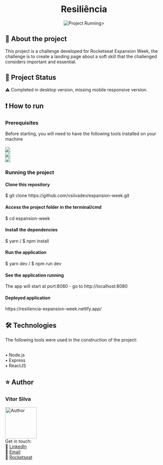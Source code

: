 <h1 align="center"><a name="title"></a>Resiliência </h1>

<div align="center">
<img src="https://github.com/vsilvadev/expansion-week/blob/main/github/resili.gif" alt="Project Running" <a name="app"></a>>
</div>

<h2>📝  About the project<a name="project_status"></a></h2>
This project is a challenge developed for Rocketseat Expansion Week, the challenge is to create a landing page about a soft skill that the challenged considers important and essential.

<h2>🚀 Project Status<a name="project_status"></a></h2>
⚠️ Completed in desktop version, missing mobile responsive version.

<h2>❗ How to run<a name="how-to"></a></h2>
<h3>Prerequisites</h3>
Before starting, you will need to have the following tools installed on your machine<br><br>
<a href="https://git-scm.com">
<img src="https://img.shields.io/static/v1?label=Install&message=GIT&color=f14e32&style=for-the-badge"/>
</a>
<br>
<a href="https://nodejs.org">
<img src="https://img.shields.io/static/v1?label=Install&message=NODE.JS&color=43853d&style=for-the-badge"/>
</a>
<br>
<a href="https://classic.yarnpkg.com/en/docs/install/#windows-stable">
<img src="https://img.shields.io/static/v1?label=Install&message=YARN.JS&color=2188b6&style=for-the-badge"/>
</a>


<h3>Running the project</h3>
<h4>Clone this repository</h4>
$ git clone https://github.com/vsilvadev/expansion-week.git

<h4>Access the project folder in the terminal/cmd</h4>
$ cd espansion-week

<h4>Install the dependencies</h4>
$ yarn / $ npm install

<h4>Run the application</h4>
$ yarn dev / $ npm run dev

<h4>See the application running</h4>
<p>The app will start at port:8080 - go to http://localhost:8080</p>

<h4>Deployed application</h4>
<p>https://resiliencia-expansion-week.netlify.app/</p>


<h2>🛠 Technologies<a name="tech"></a></h2>
The following tools were used in the construction of the project: <br><br>

• Node.js <br>
• Express <br>
• ReactJS <br>

<h2>⭐ Author<a name="author"></a></h2>

<h3>Vitor Silva</h3> 
<img src="https://avatars3.githubusercontent.com/u/60434378?s=400&u=f3497d52861de514e8a1973fd3dce8132ed7aa8d&v=4" alt="Author" width="100" height="100">
<br>Get in touch: <br>
💼 <a href="https://www.linkedin.com/in/vitor-andre-batista-silva/">LinkedIn</a><br>
📧 <a href="mailto:vitorabsilva10@gmail.com">Email</a><br>
🚀 <a href="https://app.rocketseat.com.br/me/function">Rocketseat</a>
